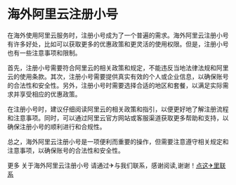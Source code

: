 # 海外阿里云注册小号

在海外使用阿里云服务时，注册小号成为了一个普遍的需求。海外阿里云注册小号有许多好处，比如可以获取更多的优惠政策和更灵活的使用权限。但是，注册小号也有一些注意事项和限制。

首先，注册小号需要符合阿里云的相关政策和规定，不能违反当地法律法规和阿里云的使用条款。其次，注册小号需要提供真实有效的个人或企业信息，以确保账号的合法性和安全性。另外，注册小号时需要选择合适的地区和套餐，以满足实际需求并享受相应的优惠政策。

在注册小号时，建议仔细阅读阿里云的相关政策和指引，以便更好地了解注册流程和注意事项。同时，可以通过阿里云官方网站或客服渠道获取更多帮助和支持，以确保注册小号的顺利进行和合规性。

总之，海外阿里云注册小号是一项便利而重要的操作，但需要注意遵守相关规定和注意事项，以确保账号的合法性和安全性。

更多 关于海外阿里云注册小号 请通过✈与我们联系，感谢阅读,谢谢！[点这✈里联系](https://abc.k02.cc)